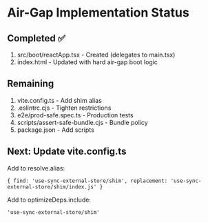 # Air-Gap Implementation Status

## Completed ✅
1. src/boot/reactApp.tsx - Created (delegates to main.tsx)
2. index.html - Updated with hard air-gap boot logic

## Remaining
1. vite.config.ts - Add shim alias
2. .eslintrc.cjs - Tighten restrictions
3. e2e/prod-safe.spec.ts - Production tests
4. scripts/assert-safe-bundle.cjs - Bundle policy
5. package.json - Add scripts

## Next: Update vite.config.ts
Add to resolve.alias:
```
{ find: 'use-sync-external-store/shim', replacement: 'use-sync-external-store/shim/index.js' }
```

Add to optimizeDeps.include:
```
'use-sync-external-store/shim'
```
